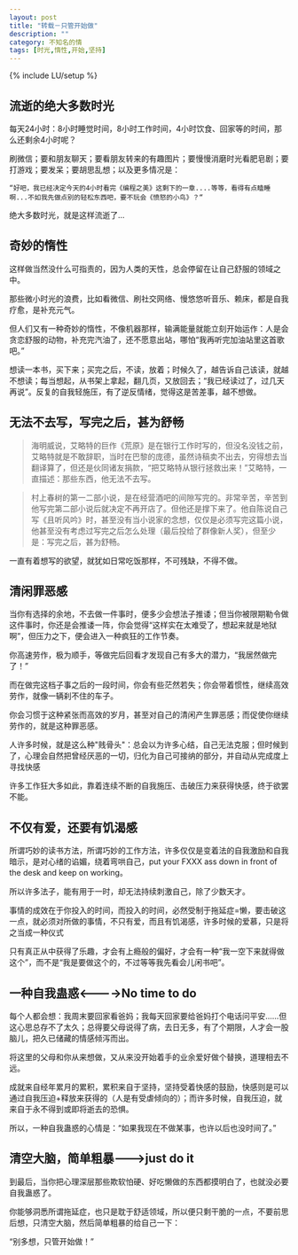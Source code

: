 ```yaml
---
layout: post
title: "转载－只管开始做"
description: ""
category: 不知名的情
tags: [时光,惰性,开始,坚持]
---
```

{% include LU/setup %}

## 流逝的绝大多数时光  

每天24小时：8小时睡觉时间，8小时工作时间，4小时饮食、回家等的时间，那么还剩余4小时呢？  

刷微信；要和朋友聊天；要看朋友转来的有趣图片；要慢慢消磨时光看肥皂剧；要打游戏；要发呆；要胡思乱想；以及更多情况是：  

	“好吧，我已经决定今天的4小时看完《编程之美》这剩下的一章....等等，看得有点瞌睡啊...不如我先做点别的轻松东西吧，要不玩会《愤怒的小鸟》？“  

绝大多数时光，就是这样流逝了...  

## 奇妙的惰性

这样做当然没什么可指责的，因为人类的天性，总会停留在让自己舒服的领域之中。  

那些微小时光的浪费，比如看微信、刷社交网络、慢悠悠听音乐、赖床，都是自我疗愈，是补充元气。  

但人们又有一种奇妙的惰性，不像机器那样，输满能量就能立刻开始运作：人是会贪恋舒服的动物，补充完汽油了，还不愿意出站，哪怕“我再听完加油站里这首歌吧。”  

想读一本书，买下来；买完之后，不读，放着；时候久了，越告诉自己该读，就越不想读；每当想起，从书架上拿起，翻几页，又放回去；“我已经读过了，过几天再说”。反复的自我轻施压，有了逆反情绪，觉得这是苦差事，越不想做。  

## 无法不去写，写完之后，甚为舒畅  

>海明威说，艾略特的巨作《荒原》是在银行工作时写的，但没名没钱之前，艾略特就是不敢辞职，当时在巴黎的庞德，虽然诗稿卖不出去，穷得想去当翻译算了，但还是伙同诸友捐款，“把艾略特从银行拯救出来！”艾略特，一直描述：那些东西，他无法不去写。  

>村上春树的第一二部小说，是在经营酒吧的间隙写完的。非常辛苦，辛苦到他写完第二部小说后就决定不再开店了。但他还是撑下来了。他自陈说自己写《且听风吟》时，甚至没有当小说家的念想，仅仅是必须写完这篇小说，他甚至没有考虑过写完之后怎么处理（最后投给了群像新人奖），但至少是：写完之后，甚为舒畅。  

一直有着想写的欲望，就犹如日常吃饭那样，不可残缺，不得不做。  

## 清闲罪恶感

当你有选择的余地，不去做一件事时，便多少会想法子推诿；但当你被限期勒令做这件事时，你还是会推诿一阵，你会觉得“这样实在太难受了，想起来就是地狱啊”，但压力之下，便会进入一种疯狂的工作节奏。  

你高速劳作，极为顺手，等做完后回看才发现自己有多大的潜力，“我居然做完了！”
  
而在做完这档子事之后的一段时间，你会有些茫然若失；你会带着惯性，继续高效劳作，就像一辆刹不住的车子。  

你会习惯于这种紧张而高效的岁月，甚至对自己的清闲产生罪恶感；而促使你继续劳作的，就是这种罪恶感。  

人许多时候，就是这么种"贱骨头"：总会以为许多心结，自己无法克服；但时候到了，心理会自然把曾经厌恶的一切，归化为自己可接纳的部分，并自动从完成度上寻找快感  

许多工作狂大多如此，靠着连续不断的自我施压、击破压力来获得快感，终于欲罢不能。

## 不仅有爱，还要有饥渴感

所谓巧妙的读书方法，所谓巧妙的工作方法，许多仅仅是变着法的自我激励和自我暗示，是对心绪的谄媚，绕着弯哄自己，put your FXXX ass down in front of the desk and keep on working。  

所以许多法子，能有用于一时，却无法持续刺激自己，除了少数天才。  

事情的成效在于你投入的时间，而投入的时间，必然受制于拖延症=懒，要击破这一点，就必须对所做的事情，不只有爱，而且有饥渴感，许多时候的爱慕，只是将之当成一种仪式  

只有真正从中获得了乐趣，才会有上瘾般的偏好，才会有一种“我一空下来就得做这个”，而不是“我是要做这个的，不过等等我先看会儿闲书吧”。

## 一种自我蛊惑<---->No time to do

每个人都会想：我周末要回家看爸妈；我每天回家要给爸妈打个电话问平安……但这心思总存不了太久；总得要父母说得了病，去日无多，有了个期限，人才会一股脑儿，把久已储藏的情感倾泻而出。  

将这里的父母和你从来想做，又从来没开始着手的业余爱好做个替换，道理相去不远。  

成就来自经年累月的累积，累积来自于坚持，坚持受着快感的鼓励，快感则是可以通过自我压迫+释放来获得的（人是有受虐倾向的）；而许多时候，自我压迫，就来自于永不得到或即将逝去的恐惧。  

所以，一种自我蛊惑的心情是：“如果我现在不做某事，也许以后也没时间了。”  

## 清空大脑，简单粗暴--->just do it  

到最后，当你把心理深层那些欺软怕硬、好吃懒做的东西都摸明白了，也就没必要自我蛊惑了。  

你能够洞悉所谓拖延症，也只是耽于舒适领域，所以便只剩干脆的一点，不要前思后想，只清空大脑，然后简单粗暴的给自己一下：  

“别多想，只管开始做！”  
